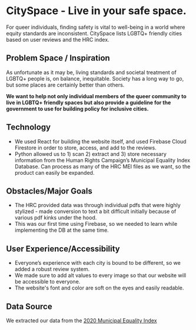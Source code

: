 # CitySpace - Live in your safe space.

For queer individuals, finding safety is vital to well-being in a world where equity standards are inconsistent. CitySpace lists LGBTQ+ friendly cities based on user reviews and the HRC index.

## Problem Space / Inspiration

As unfortunate as it may be, living standards and societal treatment of LGBTQ+ people is, on balance, inequitable. Society has a long way to go, but some places are certainly better than others.

**We want to help not only individual members of the queer community to live in LGBTQ+ friendly spaces but also provide a guideline for the government to use for building policy for inclusive cities.**

## Technology

- We used React for building the website itself, and used Firebase Cloud Firestore in order to store, access, and add to the reviews.
- Python allowed us to 1) scan 2) extract and 3) store necessary information from the Human Rights Campaign’s Municipal Equality Index Database. Can process as many of the HRC MEI files as we want, so the product can easily be expanded.

## Obstacles/Major Goals
- The HRC provided data was through individual pdfs that were highly stylized - made conversion to text a bit difficult initially because of various pdf kinks under the hood.
- This was our first time using Firebase, so we needed to learn while implementing the DB at the same time.

## User Experience/Accessibility
- Everyone’s experience with each city is bound to be different, so we added a robust review system.
- We made sure to add alt values to every image so that our website will be accessible to everyone.
- The website's font and color are soft on the eyes and easily readable.

## Data Source

We extracted our data from the [2020 Municipal Equality Index](https://www.hrc.org/resources/mei-2020-see-your-citys-score)

